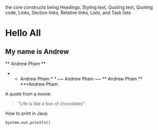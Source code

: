 the core constructs being Headings, Styling text, Quoting text, Quoting code, Links, Section links, Relative links, Lists, and Task lists

# Hello All
## My name is Andrew

** Andrew Pham ** 
* * Andrew Pham * *
~~ Andrew Pham ~~
** Andrew Pham **
***Andrew Pham

A quote from a movie:
> "Life is like a box of chocolates"

How to print in Java:
```
System.out.println()
```

